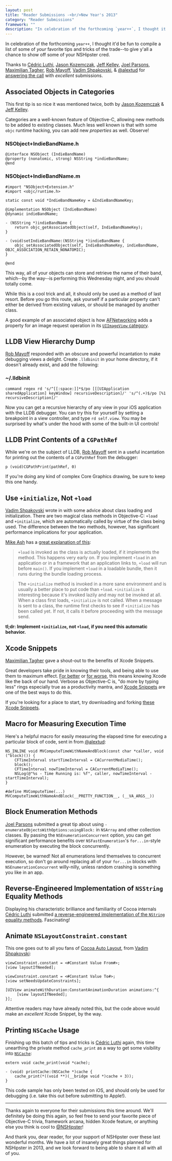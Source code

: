 ```yaml
---
layout: post
title: "Reader Submissions -<br/>New Year's 2013"
category: "Reader Submissions"
framework: ""
description: "In celebration of the forthcoming `year++`, I thought it'd be fun to compile a list of some of your favorite tips and tricks of the trade. Readers were asked to submit their favorite piece of Objective-C trivia, framework arcana, hidden Xcode feature, or anything else they thought is cool."
---
```


In celebration of the forthcoming `year++`, I thought it'd be fun to compile a list of some of _your_ favorite tips and tricks of the trade--to give y'all a chance to show off some of your NSHipster cred.

Thanks to [Cédric Luthi](https://github.com/0xced), [Jason Kozemczak](https://github.com/jaykz52), [Jeff Kelley](https://github.com/SlaunchaMan), [Joel Parsons](https://github.com/joelparsons), [Maximilian Tagher](https://github.com/MaxGabriel), [Rob Mayoff](https://github.com/mayoff), [Vadim Shpakovski](https://github.com/shpakovski), & [@alextud](https://github.com/alextud) for [answering the call](https://gist.github.com/4148342) with _excellent_ submissions.


Associated Objects in Categories
--------------------------------

This first tip is so nice it was mentioned twice, both by [Jason Kozemczak](https://github.com/jaykz52) & [Jeff Kelley](https://github.com/SlaunchaMan).

Categories are a well-known feature of Objective-C, allowing new methods to be added to existing classes. Much less well known is that with some `objc` runtime hacking, you can add new _properties_ as well. Observe!

### NSObject+IndieBandName.h

~~~{objective-c}
@interface NSObject (IndieBandName)
@property (nonatomic, strong) NSString *indieBandName;
@end
~~~

### NSObject+IndieBandName.m

~~~{objective-c}
#import "NSObject+Extension.h"
#import <objc/runtime.h>

static const void *IndieBandNameKey = &IndieBandNameKey;

@implementation NSObject (IndieBandName)
@dynamic indieBandName;

- (NSString *)indieBandName {
    return objc_getAssociatedObject(self, IndieBandNameKey);
}

- (void)setIndieBandName:(NSString *)indieBandName {
    objc_setAssociatedObject(self, IndieBandNameKey, indieBandName, OBJC_ASSOCIATION_RETAIN_NONATOMIC);
}

@end
~~~

This way, all of your objects can store and retrieve the name of their band, which--by the way--is performing this Wednesday night, and you should totally come.

While this is a cool trick and all, it should only be used as a method of last resort. Before you go this route, ask yourself if a particular property can't either be derived from existing values, or should be managed by another class.

A good example of an associated object is how [AFNetworking](https://github.com/AFNetworking/AFNetworking) adds a property for an image request operation in its [`UIImageView` category](https://github.com/AFNetworking/AFNetworking/blob/master/AFNetworking/UIImageView%2BAFNetworking.m#L39).

LLDB View Hierarchy Dump
------------------------

[Rob Mayoff](https://github.com/mayoff) responded with an obscure and powerful incantation to make debugging views a delight. Create `.lldbinit` in your home directory, if it doesn't already exist, and add the following:

### ~/.lldbinit

    command regex rd 's/^[[:space:]]*$/po [[[UIApplication sharedApplication] keyWindow] recursiveDescription]/' 's/^(.+)$/po [%1 recursiveDescription]/'

Now you can get a recursive hierarchy of any view in your iOS application with the LLDB debugger. You can try this for yourself by setting a breakpoint in a view controller, and type `rd self.view`. You may be surprised by what's under the hood with some of the built-in UI controls!


LLDB Print Contents of a `CGPathRef`
------------------------------------

While we're on the subject of LLDB, [Rob Mayoff](https://github.com/mayoff) sent in a useful incantation for printing out the contents of a `CGPathRef` from the debugger:

    p (void)CGPathPrint(pathRef, 0)

If you're doing any kind of complex Core Graphics drawing, be sure to keep this one handy.

Use `+initialize`, Not `+load`
------------------------------------

[Vadim Shpakovski](https://github.com/shpakovski) wrote in with some advice about class loading and initialization. There are two magical class methods in Objective-C: `+load` and `+initialize`, which are automatically called by virtue of the class being used. The difference between the two methods, however, has significant performance implications for your application.

[Mike Ash](http://www.mikeash.com/) has a [great explanation of this](http://www.mikeash.com/pyblog/friday-qa-2009-05-22-objective-c-class-loading-and-initialization.html):

> `+load` is invoked as the class is actually loaded, if it implements the method. This happens very early on. If you implement `+load` in an application or in a framework that an application links to, `+load` will run before `main()`. If you implement `+load` in a loadable bundle, then it runs during the bundle loading process.

> The `+initialize` method is invoked in a more sane environment and is usually a better place to put code than `+load`. `+initialize` is interesting because it's invoked lazily and may not be invoked at all. When a class first loads, `+initialize` is not called. When a message is sent to a class, the runtime first checks to see if `+initialize` has been called yet. If not, it calls it before proceeding with the message send.

**tl;dr: Implement `+initialize`, not `+load`, if you need this automatic behavior.**

Xcode Snippets
--------------

[Maximilian Tagher](https://github.com/MaxGabriel) gave a shout-out to the benefits of Xcode Snippets.

Great developers take pride in knowing their tools, and being able to use them to maximum effect. [For better](https://twitter.com/javisoto/status/285531250373046272) or [for worse](http://www.textfromxcode.com), this means knowing Xcode like the back of our hand. Verbose as Objective-C is, "do more by typing less" rings especially true as a productivity mantra, and [Xcode Snippets](http://developer.apple.com/library/mac/#recipes/xcode_help-source_editor/CreatingaCustomCodeSnippet/CreatingaCustomCodeSnippet.html#//apple_ref/doc/uid/TP40009975-CH14-SW1) are one of the best ways to do this.

If you're looking for a place to start, try downloading and forking [these Xcode Snippets](https://github.com/mattt/Xcode-Snippets).

Macro for Measuring Execution Time
----------------------------------

Here's a helpful macro for easily measuring the elapsed time for executing a particular block of code, sent in from [@alextud](https://github.com/alextud):

~~~{objective-c}
NS_INLINE void MVComputeTimeWithNameAndBlock(const char *caller, void (^block)()) {
    CFTimeInterval startTimeInterval = CACurrentMediaTime();
    block();
    CFTimeInterval nowTimeInterval = CACurrentMediaTime();
    NSLog(@"%s - Time Running is: %f", caller, nowTimeInterval - startTimeInterval);
}

#define MVComputeTime(...) MVComputeTimeWithNameAndBlock(__PRETTY_FUNCTION__, (__VA_ARGS__))
~~~

Block Enumeration Methods
-------------------------

[Joel Parsons](https://github.com/joelparsons) submitted a great tip about using `-enumerateObjectsWithOptions:usingBlock:` in `NSArray` and other collection classes. By passing the `NSEnumerationConcurrent` option, you can get significant performance benefits over `NSFastEnumeration`'s `for...in`-style enumeration by executing the block concurrently.

However, be warned! Not all enumerations lend themselves to concurrent execution, so don't go around replacing all of your `for...in` blocks with `NSEnumerationConcurrent` willy-nilly, unless random crashing is something you like in an app.

Reverse-Engineered Implementation of `NSString` Equality Methods
----------------------------------------------------------------

Displaying his characteristic brilliance and familiarity of Cocoa internals [Cédric Luthi](https://github.com/0xced) submitted [a reverse-engineered implementation of the `NString` equality methods](https://gist.github.com/2275014). Fascinating!

Animate `NSLayoutConstraint.constant`
-------------------------------------

This one goes out to all you fans of [Cocoa Auto Layout](https://developer.apple.com/library/mac/#documentation/UserExperience/Conceptual/AutolayoutPG/Articles/Introduction.html#//apple_ref/doc/uid/TP40010853), from [Vadim Shpakovski](https://github.com/shpakovski):

~~~{objective-c}
viewConstraint.constant = <#Constant Value From#>;
[view layoutIfNeeded];

viewConstraint.constant = <#Constant Value To#>;
[view setNeedsUpdateConstraints];

[UIView animateWithDuration:ConstantAnimationDuration animations:^{
     [view layoutIfNeeded];
}];
~~~

Attentive readers may have already noted this, but the code above would make an _excellent_ Xcode Snippet, by the way.

Printing `NSCache` Usage
------------------------

Finishing up this batch of tips and tricks is [Cédric Luthi](https://github.com/0xced) again, this time unearthing the private method `cache_print` as a way to get some visibility into [`NSCache`](http://nshipster.com/nscache/):

~~~{objective-c}
extern void cache_print(void *cache);

- (void) printCache:(NSCache *)cache {
    cache_print(*((void **)(__bridge void *)cache + 3));
}
~~~

This code sample has only been tested on iOS, and should only be used for debugging (i.e. take this out before submitting to Apple!).

---

Thanks again to everyone for their submissions this time around. We'll definitely be doing this again, so feel free to send your favorite piece of Objective-C trivia, framework arcana, hidden Xcode feature, or anything else you think is cool to [@NSHipster](https://twitter.com/nshipster)!

And thank you, dear reader, for your support of NSHipster over these last wonderful months. We have a lot of insanely great things planned for NSHipster in 2013, and we look forward to being able to share it all with all of you.


